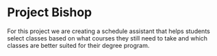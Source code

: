 Project Bishop
=============
For this project we are creating a schedule assistant that helps students select classes based on what courses they still need to take and which classes are better suited for their degree program. 
